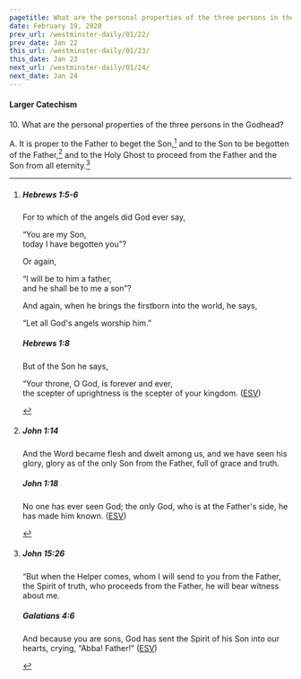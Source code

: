 ```yaml
---
pagetitle: What are the personal properties of the three persons in the Godhead?
date: February 19, 2020
prev_url: /westminster-daily/01/22/
prev_date: Jan 22
this_url: /westminster-daily/01/23/
this_date: Jan 23
next_url: /westminster-daily/01/24/
next_date: Jan 24
---
```


#### Larger Catechism

10\. What are the personal properties of the three persons in the Godhead?

A. It is proper to the Father to beget the Son,[^fnref:wlc1] and to the Son to be begotten of the Father,[^fnref:wlc2] and to the Holy Ghost to proceed from the Father and the Son from all eternity.[^fnref:wlc3]


[^fnref:wlc1]: <div class="esv"><h5>Hebrews 1:5-6</h5> <div class="esv-text"><p id="p58001005.01-1">For to which of the angels did God ever say,</p> <div class="block-indent"> <p class="line-group" id="p58001005.11-1">&#8220;You are my Son,<br /> <span class="indent"></span>today I have begotten you&#8221;?</p> </div> <p class="same-paragraph" id="p58001005.20-1">Or again,</p> <div class="block-indent"> <p class="line-group" id="p58001005.22-1">&#8220;I will be to him a father,<br /> <span class="indent"></span>and he shall be to me a son&#8221;?</p> </div>  <p class="same-paragraph" id="p58001006.01-1">And again, when he brings the firstborn into the world, he says,</p> <div class="block-indent"> <p class="line-group" id="p58001006.13-1">&#8220;Let all God's angels worship him.&#8221;</p> </div> </div><h5>Hebrews 1:8</h5> <div class="esv-text"><p class="same-paragraph" id="p58001008.01-2">But of the Son he says,</p> <div class="block-indent"> <p class="line-group" id="p58001008.07-2">&#8220;Your throne, O God, is forever and ever,<br /> <span class="indent"></span>the scepter of uprightness is the scepter of your kingdom.  (<a href="http://www.esv.org" class="copyright">ESV</a>)</p> </div> </div> </div>

[^fnref:wlc2]: <div class="esv"><h5>John 1:14</h5> <div class="esv-text"><p id="p43001014.01-1">And the Word became flesh and dwelt among us, and we have seen his glory, glory as of the only Son from the Father, full of grace and truth.</p> </div><h5>John 1:18</h5> <div class="esv-text"><p id="p43001018.01-2">No one has ever seen God; the only God, who is at the Father's side, he has made him known.  (<a href="http://www.esv.org" class="copyright">ESV</a>)</p> </div> </div>

[^fnref:wlc3]: <div class="esv"><h5>John 15:26</h5> <div class="esv-text"><p id="p43015026.01-1"><span class="woc">&#8220;But when the Helper comes, whom I will send to you from the Father, the Spirit of truth, who proceeds from the Father, he will bear witness about me.</span></p> </div><h5>Galatians 4:6</h5> <div class="esv-text"><p id="p48004006.01-2">And because you are sons, God has sent the Spirit of his Son into our hearts, crying, &#8220;Abba! Father!&#8221;  (<a href="http://www.esv.org" class="copyright">ESV</a>)</p> </div> </div>

